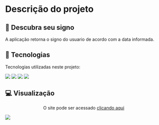 # Descrição do projeto
## 💫 Descubra seu signo 
A aplicação retorna o signo do usuario de acordo com a data informada.
## 🧪 Tecnologias

Tecnologias utilizadas neste projeto: 
<p>
<img src="https://img.shields.io/badge/HTML5-E34F26?style=for-the-badge&logo=html5&logoColor=white">
<img src="https://img.shields.io/badge/CSS3-1572B6?style=for-the-badge&logo=css3&logoColor=white">
<img src="https://img.shields.io/badge/JavaScript-F7DF1E?style=for-the-badge&logo=javascript&logoColor=black">
<img src="https://img.shields.io/badge/Visual_Studio_Code-0078D4?style=for-the-badge&logo=visual%20studio%20code&logoColor=white">
</p>

## 💻  Visualização
<p align="center">O site pode ser acessado <a href="https://crissipires.github.io/Signo_Js-html-css/">clicando aqui</a></p>
<img src="https://i.imgur.com/kCLs7FB.png">

